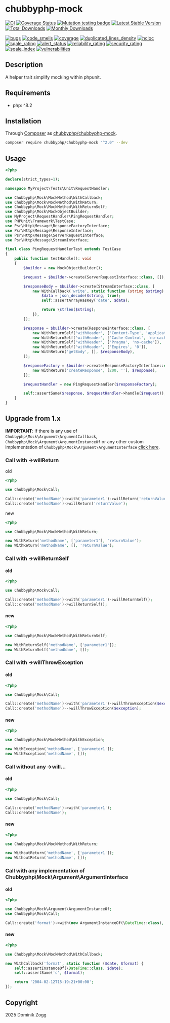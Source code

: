 # chubbyphp-mock

[![CI](https://github.com/chubbyphp/chubbyphp-mock/actions/workflows/ci.yml/badge.svg)](https://github.com/chubbyphp/chubbyphp-mock/actions/workflows/ci.yml)
[![Coverage Status](https://coveralls.io/repos/github/chubbyphp/chubbyphp-mock/badge.svg?branch=master)](https://coveralls.io/github/chubbyphp/chubbyphp-mock?branch=master)
[![Mutation testing badge](https://img.shields.io/endpoint?style=flat&url=https%3A%2F%2Fbadge-api.stryker-mutator.io%2Fgithub.com%2Fchubbyphp%2Fchubbyphp-mock%2Fmaster)](https://dashboard.stryker-mutator.io/reports/github.com/chubbyphp/chubbyphp-mock/master)
[![Latest Stable Version](https://poser.pugx.org/chubbyphp/chubbyphp-mock/v)](https://packagist.org/packages/chubbyphp/chubbyphp-mock)
[![Total Downloads](https://poser.pugx.org/chubbyphp/chubbyphp-mock/downloads)](https://packagist.org/packages/chubbyphp/chubbyphp-mock)
[![Monthly Downloads](https://poser.pugx.org/chubbyphp/chubbyphp-mock/d/monthly)](https://packagist.org/packages/chubbyphp/chubbyphp-mock)

[![bugs](https://sonarcloud.io/api/project_badges/measure?project=chubbyphp_chubbyphp-mock&metric=bugs)](https://sonarcloud.io/dashboard?id=chubbyphp_chubbyphp-mock)
[![code_smells](https://sonarcloud.io/api/project_badges/measure?project=chubbyphp_chubbyphp-mock&metric=code_smells)](https://sonarcloud.io/dashboard?id=chubbyphp_chubbyphp-mock)
[![coverage](https://sonarcloud.io/api/project_badges/measure?project=chubbyphp_chubbyphp-mock&metric=coverage)](https://sonarcloud.io/dashboard?id=chubbyphp_chubbyphp-mock)
[![duplicated_lines_density](https://sonarcloud.io/api/project_badges/measure?project=chubbyphp_chubbyphp-mock&metric=duplicated_lines_density)](https://sonarcloud.io/dashboard?id=chubbyphp_chubbyphp-mock)
[![ncloc](https://sonarcloud.io/api/project_badges/measure?project=chubbyphp_chubbyphp-mock&metric=ncloc)](https://sonarcloud.io/dashboard?id=chubbyphp_chubbyphp-mock)
[![sqale_rating](https://sonarcloud.io/api/project_badges/measure?project=chubbyphp_chubbyphp-mock&metric=sqale_rating)](https://sonarcloud.io/dashboard?id=chubbyphp_chubbyphp-mock)
[![alert_status](https://sonarcloud.io/api/project_badges/measure?project=chubbyphp_chubbyphp-mock&metric=alert_status)](https://sonarcloud.io/dashboard?id=chubbyphp_chubbyphp-mock)
[![reliability_rating](https://sonarcloud.io/api/project_badges/measure?project=chubbyphp_chubbyphp-mock&metric=reliability_rating)](https://sonarcloud.io/dashboard?id=chubbyphp_chubbyphp-mock)
[![security_rating](https://sonarcloud.io/api/project_badges/measure?project=chubbyphp_chubbyphp-mock&metric=security_rating)](https://sonarcloud.io/dashboard?id=chubbyphp_chubbyphp-mock)
[![sqale_index](https://sonarcloud.io/api/project_badges/measure?project=chubbyphp_chubbyphp-mock&metric=sqale_index)](https://sonarcloud.io/dashboard?id=chubbyphp_chubbyphp-mock)
[![vulnerabilities](https://sonarcloud.io/api/project_badges/measure?project=chubbyphp_chubbyphp-mock&metric=vulnerabilities)](https://sonarcloud.io/dashboard?id=chubbyphp_chubbyphp-mock)

## Description

A helper trait simplify mocking within phpunit.

## Requirements

 * php: ^8.2

## Installation

Through [Composer](http://getcomposer.org) as [chubbyphp/chubbyphp-mock][1].

```sh
composer require chubbyphp/chubbyphp-mock "^2.0" --dev
```

## Usage

```php
<?php

declare(strict_types=1);

namespace MyProject\Tests\Unit\RequestHandler;

use Chubbyphp\Mock\MockMethod\WithCallback;
use Chubbyphp\Mock\MockMethod\WithReturn;
use Chubbyphp\Mock\MockMethod\WithReturnSelf;
use Chubbyphp\Mock\MockObjectBuilder;
use MyProject\RequestHandler\PingRequestHandler;
use PHPUnit\Framework\TestCase;
use Psr\Http\Message\ResponseFactoryInterface;
use Psr\Http\Message\ResponseInterface;
use Psr\Http\Message\ServerRequestInterface;
use Psr\Http\Message\StreamInterface;

final class PingRequestHandlerTest extends TestCase
{
    public function testHandle(): void
    {
        $builder = new MockObjectBuilder();

        $request = $builder->create(ServerRequestInterface::class, []);

        $responseBody = $builder->create(StreamInterface::class, [
            new WithCallback('write', static function (string $string): int {
                $data = json_decode($string, true);
                self::assertArrayHasKey('date', $data);

                return \strlen($string);
            }),
        ]);

        $response = $builder->create(ResponseInterface::class, [
            new WithReturnSelf('withHeader', ['Content-Type', 'application/json']),
            new WithReturnSelf('withHeader', ['Cache-Control', 'no-cache, no-store, must-revalidate']),
            new WithReturnSelf('withHeader', ['Pragma', 'no-cache']),
            new WithReturnSelf('withHeader', ['Expires', '0']),
            new WithReturn('getBody', [], $responseBody),
        ]);

        $responseFactory = $builder->create(ResponseFactoryInterface::class, [
            new WithReturn('createResponse', [200, ''], $response),
        ]);

        $requestHandler = new PingRequestHandler($responseFactory);

        self::assertSame($response, $requestHandler->handle($request));
    }
}
```

## Upgrade from 1.x

**IMPORTANT**: If there is any use of `Chubbyphp\Mock\Argument\ArgumentCallback`, `Chubbyphp\Mock\Argument\ArgumentInstanceOf` or any other custom implementation of `Chubbyphp\Mock\Argument\ArgumentInterface` [click here](#call-with-any-implementation-of-chubbyphpmockargumentargumentinterface).

### Call with ->willReturn

old

```php
<?php

use Chubbyphp\Mock\Call;

Call::create('methodName')->with('parameter1')->willReturn('returnValue');
Call::create('methodName')->willReturn('returnValue');
```

new

```php
<?php

use Chubbyphp\Mock\MockMethod\WithReturn;

new WithReturn('methodName', ['parameter1'], 'returnValue');
new WithReturn('methodName', [], 'returnValue');
```

### Call with ->willReturnSelf

#### old

```php
<?php

use Chubbyphp\Mock\Call;

Call::create('methodName')->with('parameter1')->willReturnSelf();
Call::create('methodName')->willReturnSelf();
```

#### new

```php
<?php

use Chubbyphp\Mock\MockMethod\WithReturnSelf;

new WithReturnSelf('methodName', ['parameter1']);
new WithReturnSelf('methodName', []);
```

### Call with ->willThrowException

#### old

```php
<?php

use Chubbyphp\Mock\Call;

Call::create('methodName')->with('parameter1')->willThrowException($exception);
Call::create('methodName')-->willThrowException($exception);
```

#### new

```php
<?php

use Chubbyphp\Mock\MockMethod\WithException;

new WithException('methodName', ['parameter1']);
new WithException('methodName', []);
```

### Call without any ->will...

#### old

```php
<?php

use Chubbyphp\Mock\Call;

Call::create('methodName')->with('parameter1');
Call::create('methodName');
```

#### new

```php
<?php

use Chubbyphp\Mock\MockMethod\WithReturn;

new WithoutReturn('methodName', ['parameter1']);
new WithoutReturn('methodName', []);
```

### Call with any implementation of Chubbyphp\Mock\Argument\ArgumentInterface

#### old

```php
<?php

use Chubbyphp\Mock\Argument\ArgumentInstanceOf;
use Chubbyphp\Mock\Call;

Call::create('format')->with(new ArgumentInstanceOf(\DateTime::class), 'c')->willReturn('2004-02-12T15:19:21+00:00');
```
#### new

```php
<?php

use Chubbyphp\Mock\MockMethod\WithCallback;

new WithCallback('format', static function ($date, $format) {
    self::assertInstanceOf(\DateTime::class, $date);
    self::assertSame('c', $format);

    return '2004-02-12T15:19:21+00:00';
});
```

## Copyright

2025 Dominik Zogg


[1]: https://packagist.org/packages/chubbyphp/chubbyphp-mock
